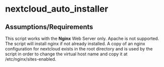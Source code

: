 # nextcloud_auto_installer

## Assumptions/Requirements
<p>This script works with the <b>Nginx</b> Web Server only. Apache is not supported. The script will install nginx if not already installed. A copy of an nginx configuration for nextcloud exists in the root directory and is used by the script in order to change the virtual host name and copy it at /etc/nginx/sites-enabled.</p>
